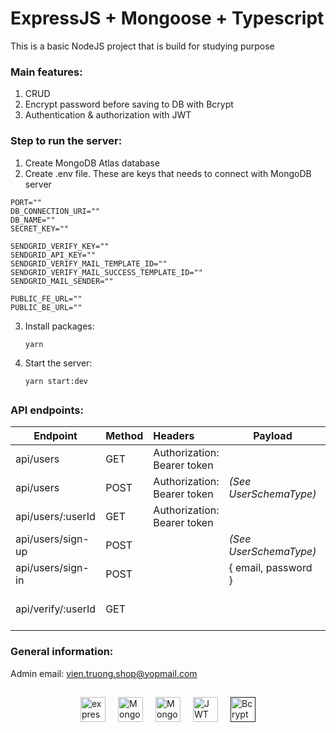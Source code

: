 # ExpressJS + Mongoose + Typescript

This is a basic NodeJS project that is build for studying purpose

### Main features:

1. CRUD
2. Encrypt password before saving to DB with Bcrypt
3. Authentication & authorization with JWT

### Step to run the server:

1. Create MongoDB Atlas database
2. Create .env file. These are keys that needs to connect with MongoDB server

```
PORT=""
DB_CONNECTION_URI=""
DB_NAME=""
SECRET_KEY=""

SENDGRID_VERIFY_KEY=""
SENDGRID_API_KEY=""
SENDGRID_VERIFY_MAIL_TEMPLATE_ID=""
SENDGRID_VERIFY_MAIL_SUCCESS_TEMPLATE_ID=""
SENDGRID_MAIL_SENDER=""

PUBLIC_FE_URL=""
PUBLIC_BE_URL=""
```

3. Install packages:

   `yarn`

4. Start the server:

   `yarn start:dev`

##

### API endpoints:

| Endpoint           | Method | Headers                     | Payload                | Role  | Description                  |
| ------------------ | ------ | :-------------------------- | ---------------------- | ----- | ---------------------------- |
| api/users          | GET    | Authorization: Bearer token |                        | Admin | Get list users               |
| api/users          | POST   | Authorization: Bearer token | _(See UserSchemaType)_ | Admin | Create user                  |
| api/users/:userId  | GET    | Authorization: Bearer token |                        | Admin | Get user by id               |
| api/users/sign-up  | POST   |                             | _(See UserSchemaType)_ |       | Sign up                      |
| api/users/sign-in  | POST   |                             | { email, password }    |       | Sign in                      |
| api/verify/:userId | GET    |                             |                        |       | Verify account after sign in |

### General information:

Admin email: vien.truong.shop@yopmail.com

##

<div style='display: flex; justify-content: center; gap: 20px; flex-wrap: wrap'>
  <a href="https://expressjs.com/" target="_blank">
    <img src="https://expressjs.com/images/express-facebook-share.png" alt="expressjs" title="ExpressJS" min-width="40" height="40"/>
  </a>
  <a href="https://www.mongodb.com/" target="_blank">
    <img src="https://w7.pngwing.com/pngs/956/695/png-transparent-mongodb-original-wordmark-logo-icon-thumbnail.png" alt="MongoDB" title="MongoDB" min-width="40" height="40"/>
  </a>
  <a href="https://mongoosejs.com/" target="_blank">
    <img src="https://encrypted-tbn0.gstatic.com/images?q=tbn:ANd9GcQltfbPnGvdTOlfmF5F-u-SCmW9NoJ5yNybxnAGeckXsg&s" alt="Mongoose" title="Mongoose" min-width="40" height="40"/>
  </a>
  <a href="https://jwt.io/" target="_blank">
    <img src="https://encrypted-tbn0.gstatic.com/images?q=tbn:ANd9GcS4VF0m8nvqLyrkXsLmTOHjlG9drd1qptu9sfnxTl8LaA&s" alt="JWT" title="JWT" min-width="40" height="40"/>
  </a>
  <a href="" target="_blank">
    <img src="https://encrypted-tbn0.gstatic.com/images?q=tbn:ANd9GcRYAsUc7PTA4ShWqqSSHIZkBc7dJf8DbsuMp80CFfiifQ&s" alt="Bcrypt Hash" title="Bcrypt Hash" min-width="40" height="40"/>
  </a>
</div>
